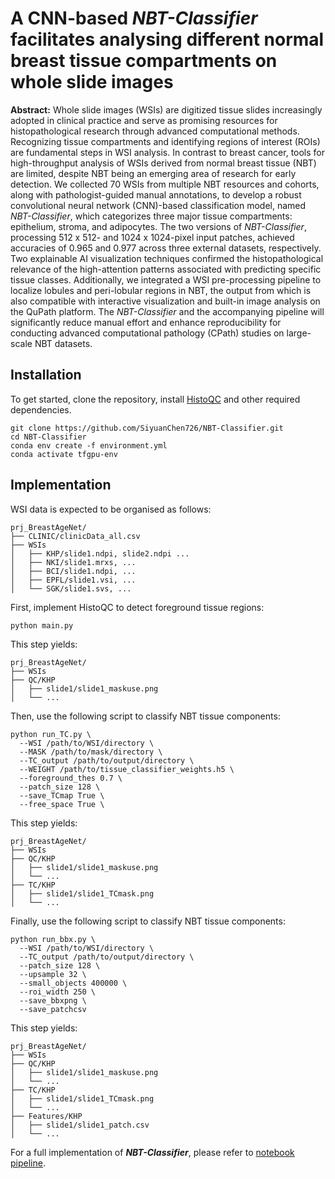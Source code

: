 # **A CNN-based _NBT-Classifier_ facilitates analysing different normal breast tissue compartments on whole slide images**

**Abstract:** Whole slide images (WSIs) are digitized tissue slides increasingly adopted in clinical practice and serve as promising resources for histopathological research through advanced computational methods. Recognizing tissue compartments and identifying regions of interest (ROIs) are fundamental steps in WSI analysis. In contrast to breast cancer, tools for high-throughput analysis of WSIs derived from normal breast tissue (NBT) are limited, despite NBT being an emerging area of research for early detection. We collected 70 WSIs from multiple NBT resources and cohorts, along with pathologist-guided manual annotations, to develop a robust convolutional neural network (CNN)-based classification model, named _NBT-Classifier_, which categorizes three major tissue compartments: epithelium, stroma, and adipocytes. The two versions of _NBT-Classifier_, processing 512 x 512- and 1024 x 1024-pixel input patches, achieved accuracies of 0.965 and 0.977 across three external datasets, respectively. Two explainable AI visualization techniques confirmed the histopathological relevance of the high-attention patterns associated with predicting specific tissue classes. Additionally, we integrated a WSI pre-processing pipeline to localize lobules and peri-lobular regions in NBT, the output from which is also compatible with interactive visualization and built-in image analysis on the QuPath platform. The _NBT-Classifier_ and the accompanying pipeline will significantly reduce manual effort and enhance reproducibility for conducting advanced computational pathology (CPath) studies on large-scale NBT datasets.


## Installation
To get started, clone the repository, install [HistoQC](https://github.com/choosehappy/HistoQC.git) and other required dependencies. 
```
git clone https://github.com/SiyuanChen726/NBT-Classifier.git
cd NBT-Classifier
conda env create -f environment.yml
conda activate tfgpu-env
```

## Implementation

WSI data is expected to be organised as follows:
```
prj_BreastAgeNet/
├── CLINIC/clinicData_all.csv
├── WSIs
│   ├── KHP/slide1.ndpi, slide2.ndpi ...
│   ├── NKI/slide1.mrxs, ...
│   ├── BCI/slide1.ndpi, ...
│   ├── EPFL/slide1.vsi, ...
│   └── SGK/slide1.svs, ...
```

First, implement HistoQC to detect foreground tissue regions:
```
python main.py
```
This step yields:
```
prj_BreastAgeNet/
├── WSIs
├── QC/KHP
│   ├── slide1/slide1_maskuse.png
│   └── ...
```

Then, use the following script to classify NBT tissue components:
```
python run_TC.py \
  --WSI /path/to/WSI/directory \
  --MASK /path/to/mask/directory \
  --TC_output /path/to/output/directory \
  --WEIGHT /path/to/tissue_classifier_weights.h5 \
  --foreground_thes 0.7 \
  --patch_size 128 \
  --save_TCmap True \
  --free_space True \
```

This step yields:
```
prj_BreastAgeNet/
├── WSIs
├── QC/KHP
│   ├── slide1/slide1_maskuse.png
│   └── ...
├── TC/KHP
│   ├── slide1/slide1_TCmask.png
│   └── ...
```

Finally, use the following script to classify NBT tissue components:
```
python run_bbx.py \
  --WSI /path/to/WSI/directory \
  --TC_output /path/to/output/directory \
  --patch_size 128 \
  --upsample 32 \
  --small_objects 400000 \
  --roi_width 250 \
  --save_bbxpng \
  --save_patchcsv
```
This step yields:
```
prj_BreastAgeNet/
├── WSIs
├── QC/KHP
│   ├── slide1/slide1_maskuse.png
│   └── ...
├── TC/KHP
│   ├── slide1/slide1_TCmask.png
│   └── ...
├── Features/KHP
│   ├── slide1/slide1_patch.csv
│   └── ...
```

For a full implementation of **_NBT-Classifier_**, please refer to [notebook pipeline](pipeline.ipynb). 
